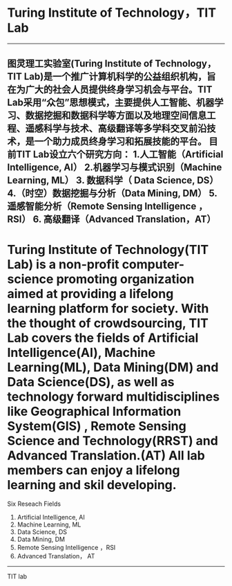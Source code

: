 # Turing Institute of Technology，TIT Lab

------------------------------------------------------------------

图灵理工实验室(Turing Institute of Technology，TIT Lab)是一个推广计算机科学的公益组织机构，旨在为广大的社会人员提供终身学习机会与平台。TIT Lab采用“众包”思想模式，主要提供人工智能、机器学习、数据挖掘和数据科学等方面以及地理空间信息工程、遥感科学与技术、高级翻译等多学科交叉前沿技术，是一个助力成员终身学习和拓展技能的平台。
目前TIT Lab设立六个研究方向：
1.人工智能（Artificial Intelligence, AI）
2.机器学习与模式识别（Machine Learning, ML）
3. 数据科学（ Data Science, DS）
4.（时空）数据挖掘与分析（Data Mining, DM）
5.遥感智能分析（Remote Sensing Intelligence ，RSI）
6. 高级翻译（Advanced Translation，AT）
----------------------------------------------------------------------

# Turing Institute of Technology(TIT Lab) is a non-profit computer-science promoting organization aimed at providing a lifelong learning platform for society. With the thought of crowdsourcing, TIT Lab covers the fields of Artificial Intelligence(AI), Machine Learning(ML), Data Mining(DM) and Data Science(DS), as well as  technology forward multidisciplines like Geographical Information System(GIS) , Remote Sensing Science and Technology(RRST) and Advanced Translation.(AT) All lab members can enjoy a lifelong learning and skil developing.


Six Reseach Fields
1.	Artificial Intelligence, AI
2.	Machine Learning, ML
3.	Data Science, DS
4.	Data Mining, DM
5.	Remote Sensing Intelligence ，RSI
6.	Advanced Translation， AT

-------------------------------------------------------------------------






TIT lab
